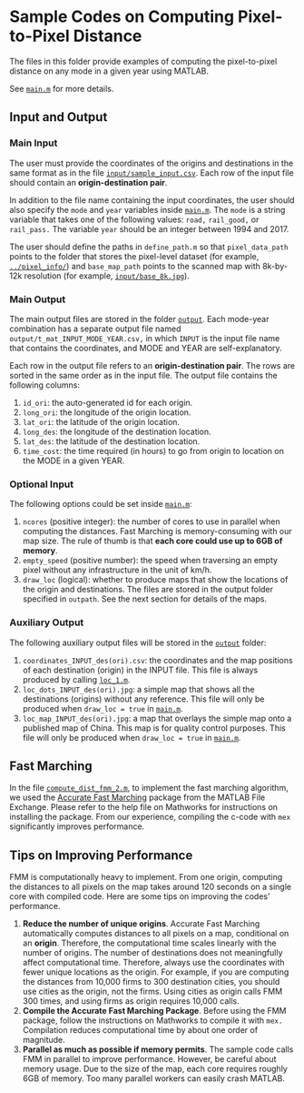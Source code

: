 # Sample Codes on Computing Pixel-to-Pixel Distance
The files in this folder provide examples of computing the pixel-to-pixel distance on any mode in a given year using MATLAB. 

See [`main.m`](main.m) for more details. 

## Input and Output

### Main Input
The user must provide the coordinates of the origins and destinations in the same format as in the file [`input/sample_input.csv`](input/sample_input.csv). Each row of the input file should contain an **origin-destination pair**.

In addition to the file name containing the input coordinates, the user should also specify the `mode` and `year` variables inside [`main.m`](main.m). The `mode` is a string variable that takes one of the following values: `road,` `rail_good,` or `rail_pass.` The variable `year` should be an integer between 1994 and 2017. 

The user should define the paths in `define_path.m` so that `pixel_data_path` points to the folder that stores the pixel-level dataset (for example, [`../pixel_info/`](../pixel_info/)) and `base_map_path` points to the scanned map with 8k-by-12k resolution (for example, [`input/base_8k.jpg`](input/base_8k.jpg)).

### Main Output
The main output files are stored in the folder [`output`](output/). Each mode-year combination has a separate output file named `output/t_mat_INPUT_MODE_YEAR.csv,` in which `INPUT` is the input file name that contains the coordinates, and MODE and YEAR are self-explanatory.

Each row in the output file refers to an **origin-destination pair**. The rows are sorted in the same order as in the input file. The output file contains the following columns:
1. `id_ori`: the auto-generated id for each origin.
2. `long_ori`: the longitude of the origin location.
3. `lat_ori`: the latitude of the origin location.
4. `long_des`: the longitude of the destination location.
5. `lat_des`: the latitude of the destination location.
6. `time_cost`: the time required (in hours) to go from origin to location on the MODE in a given YEAR. 

### Optional Input
The following options could be set inside [`main.m`](main.m):

1. `ncores` (positive integer): the number of cores to use in parallel when computing the distances. Fast Marching is memory-consuming with our map size. The rule of thumb is that **each core could use up to 6GB of memory**.
2. `empty_speed` (positive number): the speed when traversing an empty pixel without any infrastructure in the unit of km/h.
3. `draw_loc` (logical): whether to produce maps that show the locations of the origin and destinations. The files are stored in the output folder specified in `outpath`. See the next section for details of the maps.

### Auxiliary Output

The following auxiliary output files will be stored in the [`output`](output/) folder:

1. `coordinates_INPUT_des(ori).csv`: the coordinates and the map positions of each destination (origin) in the INPUT file. This file is always produced by calling [`loc_1.m`](codes/loc_1.m).
2. `loc_dots_INPUT_des(ori).jpg`: a simple map that shows all the destinations (origins) without any reference. This file will only be produced when `draw_loc = true` in [`main.m`](main.m).
3. `loc_map_INPUT_des(ori).jpg`: a map that overlays the simple map onto a published map of China. This map is for quality control purposes. This file will only be produced when `draw_loc = true` in [`main.m`](main.m).
 
 ## Fast Marching
In the file [`compute_dist_fmm_2.m`](codes/compute_dist_fmm_2.m), to implement the fast marching algorithm, we used the [Accurate Fast Marching](https://www.mathworks.com/matlabcentral/fileexchange/24531-accurate-fast-marching) package from the MATLAB File Exchange. Please refer to the help file on Mathworks for instructions on installing the package. From our experience, compiling the c-code with `mex` significantly improves performance. 

## Tips on Improving Performance

FMM is computationally heavy to implement. From one origin, computing the distances to all pixels on the map takes around 120 seconds on a single core with compiled code. Here are some tips on improving the codes' performance.

1. **Reduce the number of unique origins**. Accurate Fast Marching automatically computes distances to all pixels on a map, conditional on an **origin**. Therefore, the computational time scales linearly with the number of origins. The number of destinations does not meaningfully affect computational time. Therefore, always use the coordinates with fewer unique locations as the origin. For example, if you are computing the distances from 10,000 firms to 300 destination cities, you should use cities as the origin, not the firms. Using cities as origin calls FMM 300 times, and using firms as origin requires 10,000 calls.
2. **Compile the Accurate Fast Marching Package**. Before using the FMM package, follow the instructions on Mathworks to compile it with `mex.` Compilation reduces computational time by about one order of magnitude.
3. **Parallel as much as possible if memory permits**. The sample code calls FMM in parallel to improve performance. However, be careful about memory usage. Due to the size of the map, each core requires roughly 6GB of memory. Too many parallel workers can easily crash MATLAB.      
